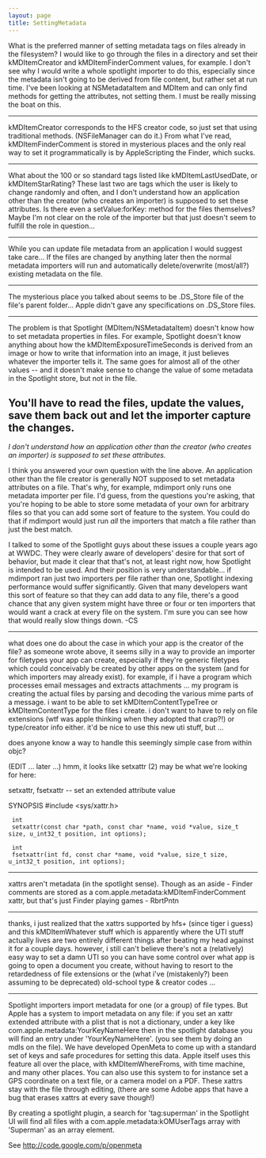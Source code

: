 ```yaml
---
layout: page
title: SettingMetadata
---
```


What is the preferred manner of setting metadata tags on files already in the filesystem?  I would like to go through the files in a directory and set their kMDItemCreator and kMDItemFinderComment values, for example.  I don't see why I would write a whole spotlight importer to do this, especially since the metadata isn't going to be derived from file content, but rather set at run time.  I've been looking at NSMetadataItem and MDItem and can only find methods for getting the attributes, not setting them.  I must be really missing the boat on this.

----
kMDItemCreator corresponds to the HFS creator code, so just set that using traditional methods. (NSFileManager can do it.) From what I've read, kMDItemFinderComment is stored in mysterious places and the only real way to set it programmatically is by AppleScript<nowiki/>ing the Finder, which sucks.

----
What about the 100 or so standard tags listed like kMDItemLastUsedDate, or kMDItemStarRating?  These last two are tags which the user is likely to change randomly and often, and I don't understand how an application other than the creator (who creates an importer) is supposed to set these attributes.  Is there even a setValue:forKey: method for the files themselves?  Maybe I'm not clear on the role of the importer but that just doesn't seem to fulfill the role in question...

----
While you can update file metadata from an application I would suggest take care... If the files are changed by anything later then the normal metadata importers will run and automatically delete/overwrite (most/all?) existing metadata on the file.

----
The mysterious place you talked about seems to be .DS_Store file of the file's parent folder...
Apple didn't gave any specifications on .DS_Store files.

----
The problem is that Spotlight (MDItem/NSMetadataItem) doesn't know how to set metadata properties in files. For example, Spotlight doesn't know anything about how the kMDItemExposureTimeSeconds is derived from an image or how to write that information into an image, it just believes whatever the importer tells it. The same goes for almost all of the other values -- and it doesn't make sense to change the value of some metadata in the Spotlight store, but not in the file.

You'll have to read the files, update the values, save them back out and let the importer capture the changes.
----
*I don't understand how an application other than the creator (who creates an importer) is supposed to set these attributes.*

I think you answered your own question with the line above. An application other than the file creator is generally NOT supposed to set metadata attributes on a file. That's why, for example, mdimport only runs one metadata importer per file. I'd guess, from the questions you're asking, that you're hoping to be able to store some metadata of your own for arbitrary files so that you can add some sort of feature to the system. You could do that if mdimport would just run *all* the importers that match a file rather than just the best match.

I talked to some of the Spotlight guys about these issues a couple years ago at WWDC. They were clearly aware of developers' desire for that sort of behavior, but made it clear that that's not, at least right now, how Spotlight is intended to be used. And their position is very understandable... if mdimport ran just two importers per file rather than one, Spotlight indexing performance would suffer significantly. Given that many developers want this sort of feature so that they can add data to any file, there's a good chance that any given system might have three or four or ten importers that would want a crack at every file on the system. I'm sure you can see how that would really slow things down. -CS


----
what does one do about the case in which your app is the creator of the file?  as someone wrote above, it seems silly in a way to provide an importer for filetypes your app can create, especially if they're generic filetypes which could conceivably be created by other apps on the system (and for which importers may already exist).  for example, if i have a program which processes email messages and extracts attachments ... my program is creating the actual files by parsing and decoding the various mime parts of a message.  i want to be able to set kMDItemContentTypeTree or kMDItemContentType for the files i create.  i don't want to have to rely on file extensions (wtf was apple thinking when they adopted that crap?!) or type/creator info either.  it'd be nice to use this new uti stuff, but ... 

does anyone know a way to handle this seemingly simple case from within objc?

(EDIT ... later ...)  hmm, it looks like setxattr (2) may be what we're looking for here:
    
setxattr, fsetxattr -- set an extended attribute value

SYNOPSIS
     #include <sys/xattr.h>

     int
     setxattr(const char *path, const char *name, void *value, size_t size, u_int32_t position, int options);

     int
     fsetxattr(int fd, const char *name, void *value, size_t size, u_int32_t position, int options);


----
xattrs aren't metadata (in the spotlight sense).  Though as an aside - Finder comments are stored as a com.apple.metadata:kMDItemFinderComment xattr, but that's just Finder playing games - RbrtPntn

----
thanks, i just realized that the xattrs supported by hfs+ (since tiger i guess) and this kMDItemWhatever stuff which is apparently where the UTI stuff actually lives are two entirely different things after beating my head against it for a couple days.  however, i still can't believe there's not a (relatively) easy way to set a damn UTI so you can have some control over what app is going to open a document you create, without having to resort to the retardedness of file extensions or the (what i've (mistakenly?) been assuming to be deprecated) old-school type & creator codes ...

----
Spotlight importers import metadata for one (or a group) of file types. But Apple has a system to import metadata on any file: if you set an xattr extended attribute with a plist that is not a dictionary, under a key like com.apple.metadata:YourKeyNameHere then in the spotlight database you will find an entry under 'YourKeyNameHere'. (you see them by doing an mdls on the file). We have developed OpenMeta to come up with a standard set of keys and safe procedures for setting this data. Apple itself uses this feature all over the place, with kMDItemWhereFroms, with time machine, and many other places. You can also use this system to for instance set a GPS coordinate on a text file, or a camera model on a PDF. These xattrs stay with the file through editing, (there are some Adobe apps that have a bug that erases xattrs at every save though!)

By creating a spotlight plugin, a search for 'tag:superman' in the Spotlight UI will find all files with a com.apple.metadata:kOMUserTags array with 'Superman' as an array element. 

See http://code.google.com/p/openmeta

